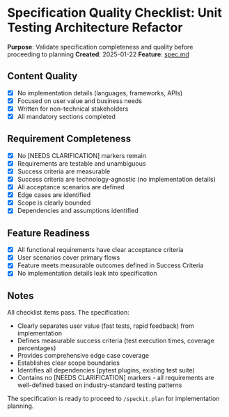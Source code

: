 # Specification Quality Checklist: Unit Testing Architecture Refactor

**Purpose**: Validate specification completeness and quality before proceeding to planning
**Created**: 2025-01-22
**Feature**: [spec.md](../spec.md)

## Content Quality

- [x] No implementation details (languages, frameworks, APIs)
- [x] Focused on user value and business needs
- [x] Written for non-technical stakeholders
- [x] All mandatory sections completed

## Requirement Completeness

- [x] No [NEEDS CLARIFICATION] markers remain
- [x] Requirements are testable and unambiguous
- [x] Success criteria are measurable
- [x] Success criteria are technology-agnostic (no implementation details)
- [x] All acceptance scenarios are defined
- [x] Edge cases are identified
- [x] Scope is clearly bounded
- [x] Dependencies and assumptions identified

## Feature Readiness

- [x] All functional requirements have clear acceptance criteria
- [x] User scenarios cover primary flows
- [x] Feature meets measurable outcomes defined in Success Criteria
- [x] No implementation details leak into specification

## Notes

All checklist items pass. The specification:
- Clearly separates user value (fast tests, rapid feedback) from implementation
- Defines measurable success criteria (test execution times, coverage percentages)
- Provides comprehensive edge case coverage
- Establishes clear scope boundaries
- Identifies all dependencies (pytest plugins, existing test suite)
- Contains no [NEEDS CLARIFICATION] markers - all requirements are well-defined based on industry-standard testing patterns

The specification is ready to proceed to `/speckit.plan` for implementation planning.

